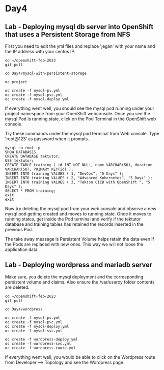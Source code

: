# Day4

## Lab - Deploying mysql db server into OpenShift that uses a Persistent Storage from NFS

First you need to edit the yml files and replace 'jegan' with your name and the IP address with your centos IP.

```
cd ~/openshift-feb-2023
git pull

cd Day4/mysql-with-persistent-storage

oc project

oc create -f mysql-pv.yml
oc create -f mysql-pvc.yml
oc create -f mysql-deploy.yml
```

If everything went well, you should see the mysql pod running under your project namespace from your OpenShift webconsole. Once you see the mysql Pod is running state, click on the Pod Terminal in the OpenShift web console.

Try these commands under the mysql pod terminal from Web console. Type 'root@123' as password when it prompts.
```
mysql -u root -p
SHOW DATABASES
CREATE DATABASE tektutor;
USE tektutor;
CREATE TABLE training ( id INT NOT NULL, name VARCHAR(50), duration VARCHAR(50), PRIMARY KEY(id) );
INSERT INTO training VALUES ( 1, "DevOps", "5 Days" );
INSERT INTO training VALUES ( 2, "Advanced Kubernetes", "5 Days" );
INSERT INTO training VALUES ( 3, "Tekton CICD with OpenShift ", "5 Days" );
SELECT * FROM training;
exit
exit
```

Now try deleting the mysql pod from your web console and observe a new mysql pod getting created and moves to running state.  Once it moves to running states, get inside the Pod terminal and verify if the tektutor database and training tables has retained the records inserted in the previous Pod.

The take away message is Persistent Volume helps retain the data even if the Pods are replaced with new ones. This way we will not loose the application data.

## Lab - Deploying wordpress and mariadb server

Make sure, you delete the mysql deployment and the corresponding persistent volume and claims.  Also ensure the /var/userxy folder contents are deleted.

```
cd ~/openshift-feb-2023
git pull

cd Day4/wordpress

oc create -f mysql-pv.yml
oc create -f mysql-pvc.yml
oc create -f mysql-deploy.yml
oc create -f mysql-svc.yml

oc create -f wordpress-deploy.yml
oc create -f wordpress-svc.yml
oc create -f wordpress-route.yml
```

If everything went well, you would be able to click on the Wordpress route from Developer ==> Topology and see the Wordpress page.
